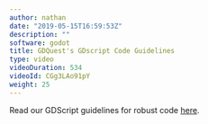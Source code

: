 ```yaml
---
author: nathan
date: "2019-05-15T16:59:53Z"
description: ""
software: godot
title: GDQuest's GDscript Code Guidelines
type: video
videoDuration: 534
videoId: CGg3LAo91pY
weight: 25
---
```


Read our GDScript guidelines for robust code [here](https://gdquest.gitbook.io/gdquests-guidelines/godot-gdscript-guidelines).
